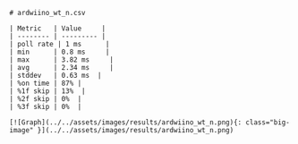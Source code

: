 
    # ardwiino_wt_n.csv

    | Metric   | Value     |
    | -------- | --------- |
    | poll rate | 1 ms      |
    | min      | 0.8 ms     |
    | max      | 3.82 ms     |
    | avg      | 2.34 ms     |
    | stddev   | 0.63 ms  |
    | %on time | 87% |
    | %1f skip | 13%  |
    | %2f skip | 0%  |
    | %3f skip | 0%  |

    [![Graph](../../assets/images/results/ardwiino_wt_n.png){: class="big-image" }](../../assets/images/results/ardwiino_wt_n.png)

    